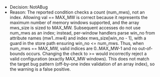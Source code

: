 - Decision: NotABug
- Reason: The reported condition checks a count (num_mws), not an index. Allowing val == MAX_MW is correct because it represents the maximum number of memory windows supported, and the array mws_size is sized to MAX_MW. Subsequent accesses do not use num_mws as an index; instead, per-window handlers parse win_no from attribute names (mw1..mw4) and index mws_size[win_no - 1], with a guard in the store path ensuring win_no <= num_mws. Thus, when num_mws == MAX_MW, valid indices are 0..MAX_MW-1 and no out-of-bounds occurs. Changing the check to >= would incorrectly reject a valid configuration (exactly MAX_MW windows). This does not match the target bug pattern (off-by-one index validation of an array index), so the warning is a false positive.
